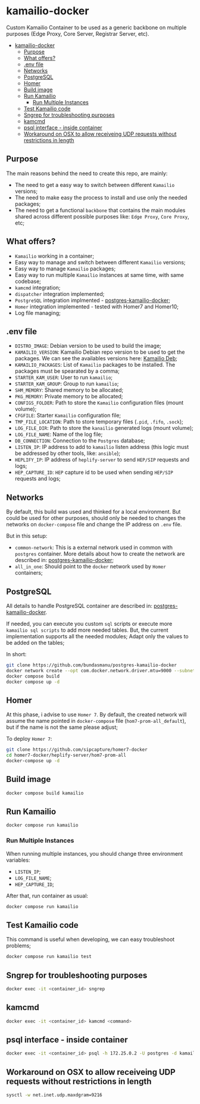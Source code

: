 # kamailio-docker

Custom Kamailio Container to be used as a generic backbone on multiple purposes (Edge Proxy, Core Server, Registrar Server, etc).

- [kamailio-docker](#kamailio-docker)
  - [Purpose](#purpose)
  - [What offers?](#what-offers)
  - [.env file](#env-file)
  - [Networks](#networks)
  - [PostgreSQL](#postgresql)
  - [Homer](#homer)
  - [Build image](#build-image)
  - [Run Kamailio](#run-kamailio)
    - [Run Multiple Instances](#run-multiple-instances)
  - [Test Kamailio code](#test-kamailio-code)
  - [Sngrep for troubleshooting purposes](#sngrep-for-troubleshooting-purposes)
  - [kamcmd](#kamcmd)
  - [psql interface - inside container](#psql-interface---inside-container)
  - [Workaround on OSX to allow receiveing UDP requests without restrictions in length](#workaround-on-osx-to-allow-receiveing-udp-requests-without-restrictions-in-length)

## Purpose

The main reasons behind the need to create this repo, are mainly:

- The need to get a easy way to switch between different `Kamailio` versions;
- The need to make easy the process to install and use only the needed packages;
- The need to get a functional `backbone` that contains the main modules shared across different possible purposes like: `Edge Proxy`, `Core Proxy`, etc;

## What offers?

- `Kamailio` working in a container;
- Easy way to manage and switch between different `Kamailio` versions;
- Easy way to manage `Kamailio` packages;
- Easy way to run multiple `Kamailio` instances at same time, with same codebase;
- `kamcmd` integration;
- `dispatcher` integration implemented;
- `PostgreSQL` integration implmented - [postgres-kamailio-docker](https://github.com/bundasmanu/postgres-kamailio-docker);
- `Homer` integration implemented - tested with Homer7 and Homer10;
- Log file managing;

## .env file

- `DISTRO_IMAGE`: Debian version to be used to build the image;
- `KAMAILIO_VERSION`: Kamailio Debian repo version to be used to get the packages. We can see the availables versions here: [Kamailio Deb](https://deb.kamailio.org/);
- `KAMAILIO_PACKAGES`: List of `Kamailio` packages to be installed. The packages must be spearated by a comma;
- `STARTER_KAM_USER`: User to run `kamailio`;
- `STARTER_KAM_GROUP`: Group to run `kamailio`;
- `SHM_MEMORY`: Shared memory to be allocated;
- `PKG_MEMORY`: Private memory to be allocated;
- `CONFIGS_FOLDER`: Path to store the `Kamailio` configuration files (mount volume);
- `CFGFILE`: Starter `Kamailio` configuration file;
- `TMP_FILE_LOCATION`: Path to store temporary files (`.pid`, `.fifo`, `.sock`);
- `LOG_FILE_DIR`: Path to store the `kanailio` generated logs (mount volume);
- `LOG_FILE_NAME`: Name of the log file;
- `DB_CONNECTION`: Connection to the `Postgres` database;
- `LISTEN_IP`: IP address to add to `kamailio` listen address (this logic must be addressed by other tools, like: `ansible`);
- `HEPLIFY_IP`: IP address of `heplify-server` to send `HEP/SIP` requests and logs;
- `HEP_CAPTURE_ID`: `HEP` capture id to be used when sending `HEP/SIP` requests and logs;

## Networks

By default, this build was used and thinked for a local environment. But could be used for other purposes, should only be needed to changes the networks on `docker-compose` file and change the IP address on `.env` file.

But in this setup:

- `common-network`: This is a external network used in common with `postgres` container. More details about how to create the network are described in: [postgres-kamailio-docker](https://github.com/bundasmanu/postgres-kamailio-docker);
- `all_in_one`: Should point to the `docker` network used by `Homer` containers;

## PostgreSQL

All details to handle PostgreSQL container are described in: [postgres-kamailio-docker](https://github.com/bundasmanu/postgres-kamailio-docker).

If needed, you can execute you custom `sql` scripts or execute more `kamailio sql scripts` to add more needed tables. But, the current implementation supports all the needed modules;
Adapt only the values to be added on the tables;

In short:

```sh
git clone https://github.com/bundasmanu/postgres-kamailio-docker
docker network create --opt com.docker.network.driver.mtu=9000 --subnet=172.25.0.0/24 common-network ## if not created
docker compose build
docker compose up -d
```

## Homer

At this phase, i advise to use `Homer 7`. By default, the created network will assume the name pointed in `docker-compose` file (`hom7-prom-all_default`), but if the name is not the same please adjust;

To deploy `Homer 7`:

```bash
git clone https://github.com/sipcapture/homer7-docker
cd homer7-docker/heplify-server/hom7-prom-all
docker-compose up -d
```

## Build image

```sh
docker compose build kamailio
```

## Run Kamailio

```sh
docker compose run kamailio
```

### Run Multiple Instances

When running multiple instances, you should change three  environment variables:

- `LISTEN_IP`;
- `LOG_FILE_NAME`;
- `HEP_CAPTURE_ID`;

After that, run container as usual:

```sh
docker compose run kamailio
```

## Test Kamailio code

This command is useful when developing, we can easy troubleshoot problems;

```sh
docker compose run kamailio test
```

## Sngrep for troubleshooting purposes

```sh
docker exec -it <container_id> sngrep
```

## kamcmd

```sh
docker exec -it <container_id> kamcmd <command>
```

## psql interface - inside container

```sh
docker exec -it <container_id> psql -h 172.25.0.2 -U postgres -d kamailio
```

## Workaround on OSX to allow receiveing UDP requests without restrictions in length

```sh
sysctl -w net.inet.udp.maxdgram=9216
```
